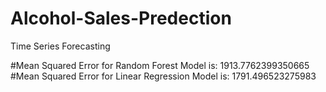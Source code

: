 # Alcohol-Sales-Predection
Time Series Forecasting


#Mean Squared Error for Random Forest Model is: 1913.7762399350665
#Mean Squared Error for Linear Regression Model is: 1791.496523275983
